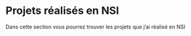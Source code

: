 # Projets réalisés en NSI  
Dans cette section vous pourrez trouver les projets que j’ai réalisé en NSI
